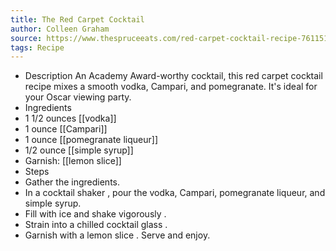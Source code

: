 ```yaml
---
title: The Red Carpet Cocktail
author: Colleen Graham
source: https://www.thespruceeats.com/red-carpet-cocktail-recipe-761151
tags: Recipe
---
```

- Description
An Academy Award-worthy cocktail, this red carpet cocktail recipe mixes a smooth vodka, Campari, and pomegranate. It's ideal for your Oscar viewing party.
- Ingredients
- 1 1/2 ounces [[vodka]]
- 1 ounce [[Campari]] 
- 1 ounce [[pomegranate liqueur]]
- 1/2 ounce [[simple syrup]] 
- Garnish: [[lemon slice]]
- Steps
- Gather the ingredients.
- In a cocktail shaker , pour the vodka, Campari, pomegranate liqueur, and simple syrup.
- Fill with ice and shake vigorously .
- Strain into a chilled cocktail glass .
- Garnish with a lemon slice . Serve and enjoy.